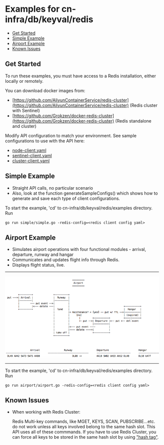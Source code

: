 # Examples for cn-infra/db/keyval/redis

* [Get Started](#get-started)
* [Simple Example](#simple-example)
* [Airport Example](#airport-example)
* [Known Issues](#known-issues)

## Get Started

To run these examples, you must have access to a Redis installation, either locally or remotely.

You can download docker images from:
* [https://github.com/AliyunContainerService/redis-cluster](https://github.com/AliyunContainerService/redis-cluster) (Redis cluster with Sentinel)
* [https://github.com/Grokzen/docker-redis-cluster](https://github.com/Grokzen/docker-redis-cluster) (Redis standalone and cluster)

Modify API configuration to match your environment. See sample configurations to use with the API here:
* [node-client.yaml](node-client.yaml)
* [sentinel-client.yaml](sentinel-client.yaml)
* [cluster-client.yaml](cluster-client.yaml)

## Simple Example
  * Straight API calls, no particular scenario
  * Also, look at the function generateSampleConfigs() which shows how to generate and save each
    type of client configurations.

To start the example, 'cd' to cn-infra/db/keyval/redis/examples directory.  Run
```
go run simple/simple.go -redis-config=<redis client config yaml>
```

## Airport Example
  * Simulates airport operations with four functional modules - arrival, departure, runway and hangar
  * Communicates and updates flight info through Redis.
  * Displays flight status, live.
  ___
  ![diagram.png](diagram.png "Airport Example Data Flow Diagram")
  ___

To start the example, 'cd' to cn-infra/db/keyval/redis/examples directory.  Run
```
go run airport/airport.go -redis-config=<redis client config yaml>
```

## Known Issues
* When working with Redis Cluster:

    Redis Multi-key commands, like MGET, KEYS, SCAN, PUBSCRIBE...etc. do not work unless all keys
    involved belong to the same hash slot.  This API uses all of these commmands.  If you have
    to use Redis Cluster, you can force all keys to be stored in the same hash slot by using
    ["hash tag"](https://redis.io/topics/cluster-spec#keys-hash-tags).
